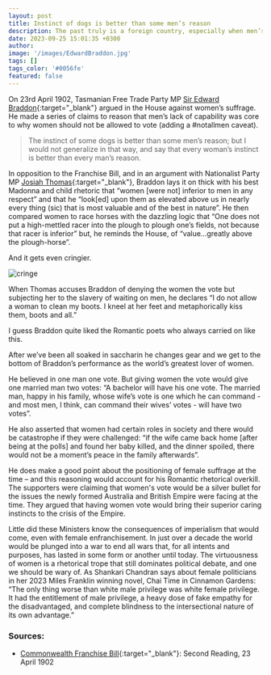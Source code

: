```yaml
---
layout: post
title: Instinct of dogs is better than some men’s reason
description: The past truly is a foreign country, especially when men’s lack of reason is a reason to deny women suffrage.
date: 2023-09-25 15:01:35 +0300
author: 
image: '/images/EdwardBraddon.jpg'
tags: []
tags_color: '#0056fe'
featured: false
---
```

On 23rd April 1902, Tasmanian Free Trade Party MP [Sir Edward Braddon](https://parlinfo.aph.gov.au/parlInfo/search/display/display.w3p;query=Id%3A%22handbook%2Fallmps%2FJRR%22;querytype=;rec=0){:target="_blank"} argued in the House against women’s suffrage. He made a series of claims to reason that men’s lack of capability was core to why women should not be allowed to vote (adding a #notallmen caveat).

> The instinct of some dogs is better than some men’s reason; but I would not generalize in that way, and say that every woman’s instinct is better than every man’s reason.

In opposition to the Franchise Bill, and in an argument with Nationalist Party MP [Josiah Thomas](https://parlinfo.aph.gov.au/parlInfo/search/display/display.w3p;query=Id%3A%22handbook%2Fallmps%2FK8L%22;querytype=;rec=0){:target="_blank"}, Braddon lays it on thick with his best Madonna and child rhetoric that “women [were not] inferior to men in any respect” and that he “look[ed] upon them as elevated above us in nearly every thing (sic) that is most valuable and of the best in nature”. He then compared women to race horses with the dazzling logic that “One does not put a high-mettled racer into the plough to plough one’s fields, not because that racer is inferior” but, he reminds the House, of “value…greatly above the plough-horse”. 

And it gets even cringier.

![cringe]({{site.baseurl}}/images/cringe.jpg)

When Thomas accuses Braddon of denying the women the vote but subjecting her to the slavery of waiting on men, he declares “I do not allow a woman to clean my boots. I kneel at her feet and metaphorically kiss them, boots and all.”

I guess Braddon quite liked the Romantic poets who always carried on like this.

After we’ve been all soaked in saccharin he changes gear and we get to the bottom of Braddon’s performance as the world’s greatest lover of women.

He believed in one man one vote. But giving women the vote would give one married man two votes: “A bachelor will have his one vote. The married man, happy in his family, whose wife’s vote is one which he can command - and most men, I think, can command their wives’ votes - will have two votes”.

He also asserted that women had certain roles in society and there would be catastrophe if they were challenged: “if the wife came back home [after being at the polls] and found her baby killed, and the dinner spoiled, there would not be a moment’s peace in the family afterwards”.

He does make a good point about the positioning of female suffrage at the time – and this reasoning would account for his Romantic rhetorical overkill. The supporters were claiming that women's vote would be a silver bullet for the issues the newly formed Australia and British Empire were facing at the time. They argued that having women vote would bring their superior caring instincts to the crisis of the Empire. 

Little did these Ministers know the consequences of imperialism that would come, even with female enfranchisement. In just over a decade the world would be plunged into a war to end all wars that, for all intents and purposes, has lasted in some form or another until today. The virtuousness of women is a rhetorical trope that still dominates political debate, and one we should be wary of. As Shankari Chandran says about female politicians in her 2023 Miles Franklin winning novel, Chai Time in Cinnamon Gardens:
“The only thing worse than white male privilege was white female privilege. It had the entitlement of male privilege, a heavy dose of fake empathy for the disadvantaged, and complete blindness to the intersectional nature of its own advantage.”

### Sources:
- [Commonwealth Franchise Bill](https://parlinfo.aph.gov.au/parlInfo/search/display/display.w3p;adv=yes;orderBy=_fragment_number,doc_date-rev;page=3;query=Dataset%3Ahansardr,hansardr80%20Decade%3A%221900s%22%20Year%3A%221902%22%20Month%3A%2204%22%20Day%3A%2223%22;rec=10;resCount=Default){:target="_blank"}: Second Reading, 23 April 1902